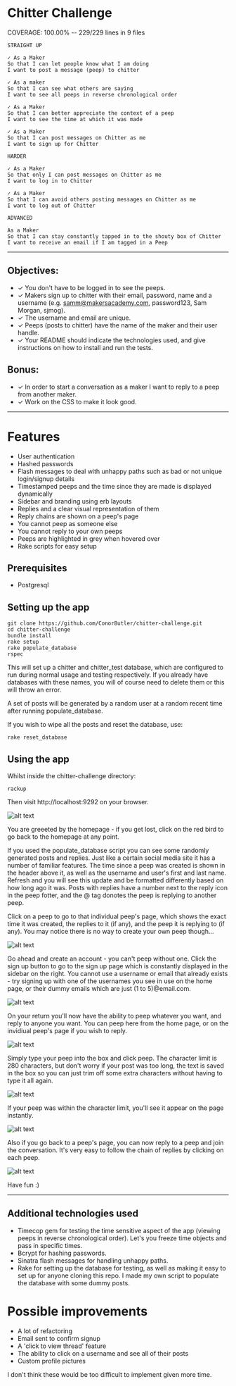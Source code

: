 Chitter Challenge
=================
COVERAGE: 100.00% -- 229/229 lines in 9 files

```
STRAIGHT UP

✓ As a Maker
So that I can let people know what I am doing  
I want to post a message (peep) to chitter

✓ As a maker
So that I can see what others are saying  
I want to see all peeps in reverse chronological order

✓ As a Maker
So that I can better appreciate the context of a peep
I want to see the time at which it was made

✓ As a Maker
So that I can post messages on Chitter as me
I want to sign up for Chitter

HARDER

✓ As a Maker
So that only I can post messages on Chitter as me
I want to log in to Chitter

✓ As a Maker
So that I can avoid others posting messages on Chitter as me
I want to log out of Chitter

ADVANCED

As a Maker
So that I can stay constantly tapped in to the shouty box of Chitter
I want to receive an email if I am tagged in a Peep
```
------
Objectives:
-----

* ✓ You don't have to be logged in to see the peeps.
* ✓ Makers sign up to chitter with their email, password, name and a username (e.g. samm@makersacademy.com, password123, Sam Morgan, sjmog).
* ✓ The username and email are unique.
* ✓ Peeps (posts to chitter) have the name of the maker and their user handle.
* ✓ Your README should indicate the technologies used, and give instructions on how to install and run the tests.

Bonus:
-----

* ✓ In order to start a conversation as a maker I want to reply to a peep from another maker.
* ✓ Work on the CSS to make it look good.

-----------

# Features 

* User authentication
* Hashed passwords
* Flash messages to deal with unhappy paths such as bad or not unique login/signup details
* Timestamped peeps and the time since they are made is displayed dynamically
* Sidebar and branding using erb layouts
* Replies and a clear visual representation of them
* Reply chains are shown on a peep's page
* You cannot peep as someone else
* You cannot reply to your own peeps
* Peeps are highlighted in grey when hovered over
* Rake scripts for easy setup

## Prerequisites

* Postgresql

## Setting up the app

```
git clone https://github.com/ConorButler/chitter-challenge.git
cd chitter-challenge
bundle install
rake setup
rake populate_database
rspec
```
This will set up a chitter and chitter_test database, which are configured to run during normal usage and testing respectively. If you already have databases with these names, you will of course need to delete them or this will throw an error.

A set of posts will be generated by a random user at a random recent time after running populate_database. 

If you wish to wipe all the posts and reset the database, use:

```
rake reset_database
```

## Using the app

Whilst inside the chitter-challenge directory:
```
rackup
```
Then visit http://localhost:9292 on your browser.

![alt text](https://i.gyazo.com/29da2950507df1837aa0e16b3618fcb0.png)

You are greeeted by the homepage - if you get lost, click on the red bird to go back to the homepage at any point.

If you used the populate_database script you can see some randomly generated posts and replies. Just like a certain social media site it has a number of familiar features. The time since a peep was created is shown in the header above it, as well as the username and user's first and last name. Refresh and you will see this update and be formatted differently based on how long ago it was. Posts with replies have a number next to the reply icon in the peep fotter, and the @ tag donotes the peep is replying to another peep.

Click on a peep to go to that individual peep's page, which shows the exact time it was created, the replies to it (if any), and the peep it is replying to (if any). You may notice there is no way to create your own peep though...

![alt text](https://i.gyazo.com/b4cc72419a991c8c4d350bd324cee502.png)

Go ahead and create an account - you can't peep without one. Click the sign up button to go to the sign up page which is constantly displayed in the sidebar on the right. You cannot use a username or email that already exists - try signing up with one of the usernames you see in use on the home page, or their dummy emails which are just (1 to 5)@email.com.

![alt text](https://i.gyazo.com/4496de840cbe5140c297e59b317d53e6.png)

On your return you'll now have the ability to peep whatever you want, and reply to anyone you want. You can peep here from the home page, or on the invidiual peep's page if you wish to reply.

![alt text](https://i.gyazo.com/5e781b98ba2554265f711b41cf83833b.png)

Simply type your peep into the box and click peep. The character limit is 280 characters, but don't worry if your post was too long, the text is saved in the box so you can just trim off some extra characters without having to type it all again.

![alt text](https://i.gyazo.com/4cbf6d9cd51323ed214d2e792b60a43f.png)

If your peep was within the character limit, you'll see it appear on the page instantly.

![alt text](https://i.gyazo.com/67666c8f9b39de96c4d20d20d8e07e58.png)

Also if you go back to a peep's page, you can now reply to a peep and join the conversation. It's very easy to follow the chain of replies by clicking on each peep.

![alt text](https://i.gyazo.com/81d437af5dd6b1f20833b7399cf1a221.png)

Have fun :)

-----
## Additional technologies used
* Timecop gem for testing the time sensitive aspect of the app (viewing peeps in reverse chronological order). Let's you freeze time objects and pass in specific times.
* Bcrypt for hashing passwords.
* Sinatra flash messages for handling unhappy paths.
* Rake for setting up the database for testing, as well as making it easy to set up for anyone cloning this repo. I made my own script to populate the database with some dummy posts.

# Possible improvements

* A lot of refactoring
* Email sent to confirm signup
* A 'click to view thread' feature
* The ability to click on a username and see all of their posts
* Custom profile pictures

I don't think these would be too difficult to implement given more time.

